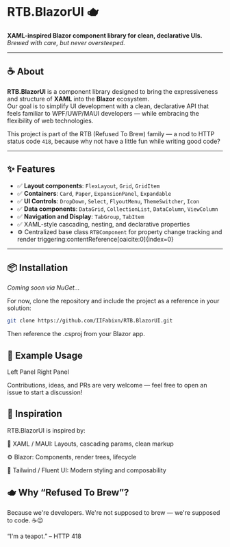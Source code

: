 # RTB.BlazorUI 🫖

**XAML-inspired Blazor component library for clean, declarative UIs.**  
*Brewed with care, but never oversteeped.*

---

## ☕ About

**RTB.BlazorUI** is a component library designed to bring the expressiveness and structure of **XAML** into the **Blazor** ecosystem.  
Our goal is to simplify UI development with a clean, declarative API that feels familiar to WPF/UWP/MAUI developers — while embracing the flexibility of web technologies.

This project is part of the RTB (Refused To Brew) family — a nod to HTTP status code `418`, because why not have a little fun while writing good code?

---

## ✨ Features

- ✅ **Layout components**: `FlexLayout`, `Grid`, `GridItem`
- ✅ **Containers**: `Card`, `Paper`, `ExpansionPanel`, `Expandable`
- ✅ **UI Controls**: `DropDown`, `Select`, `FlyoutMenu`, `ThemeSwitcher`, `Icon`
- ✅ **Data components**: `DataGrid`, `CollectionList`, `DataColumn`, `ViewColumn`
- ✅ **Navigation and Display**: `TabGroup`, `TabItem`
- ✅ XAML-style cascading, nesting, and declarative properties
- ⚙️ Centralized base class `RTBComponent` for property change tracking and render triggering:contentReference[oaicite:0]{index=0}

---

## 📦 Installation

_Coming soon via NuGet..._

For now, clone the repository and include the project as a reference in your solution:

```bash
git clone https://github.com/IIFabixn/RTB.BlazorUI.git
```

Then reference the .csproj from your Blazor app.

## 🧱 Example Usage
<!-- Example of XAML-like declarative component -->
<FlexLayout IsHorizontal="true" FullHeight="true">
    <Card>
        <TextBlock>Left Panel</TextBlock>
    </Card>
    <Card>
        <TextBlock>Right Panel</TextBlock>
    </Card>
</FlexLayout>

Contributions, ideas, and PRs are very welcome — feel free to open an issue to start a discussion!

## 🧠 Inspiration
RTB.BlazorUI is inspired by:

🧱 XAML / MAUI: Layouts, cascading params, clean markup

⚙️ Blazor: Components, render trees, lifecycle

🎨 Tailwind / Fluent UI: Modern styling and composability


## 🫖 Why “Refused To Brew”?
Because we're developers.
We're not supposed to brew — we're supposed to code. ☕😉

“I'm a teapot.” – HTTP 418